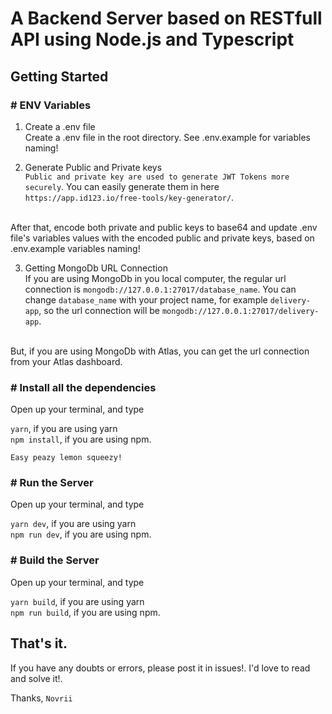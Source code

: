 

# A Backend Server based on RESTfull API using Node.js and Typescript

## Getting Started

### # ENV Variables
1. Create a .env file <br>
Create a .env file in the root directory. See .env.example for variables naming!

2. Generate Public and Private keys <br />
``Public and private key are used to generate JWT Tokens more securely``.
You can easily generate them in here <br />
```https://app.id123.io/free-tools/key-generator/```. <br />
<br>
After that, encode both private and public keys to base64 and update .env file's variables values with the encoded public and private keys, based on .env.example variables naming!

3. Getting MongoDb URL Connection <br>
If you are using MongoDb in you local computer, the regular url connection is ``mongodb://127.0.0.1:27017/database_name``. You can change ```database_name``` with your project name, for example ``delivery-app``, so the url connection will be ```mongodb://127.0.0.1:27017/delivery-app```. <br />
<br />
But, if you are using MongoDb with Atlas, you can get the url connection from your Atlas dashboard.

### # Install all the dependencies
Open up your terminal, and type <br >

```yarn```, if you are using yarn 
<br />
```npm install```, if you are using npm.

```Easy peazy lemon squeezy!```

### # Run the Server
Open up your terminal, and type <br >

```yarn dev```, if you are using yarn 
<br />
```npm run dev```, if you are using npm.

### # Build the Server
Open up your terminal, and type <br >

```yarn build```, if you are using yarn 
<br />
```npm run build```, if you are using npm.
<br>

## That's it.
If you have any doubts or errors, please post it in issues!. I'd love to read and solve it!.

Thanks, ``Novrii``